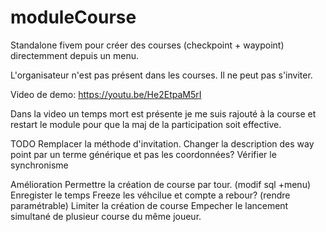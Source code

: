 # moduleCourse
Standalone fivem pour créer des courses (checkpoint + waypoint) directemment depuis un menu. 

L'organisateur n'est pas présent dans les courses. Il ne peut pas s'inviter.

Video de demo:
https://youtu.be/He2EtpaM5rI

Dans la video un temps mort est présente je me suis rajouté à la course et restart le module pour que la maj de la participation soit effective.

TODO
Remplacer la méthode d'invitation.
Changer la description des way point par un terme générique et pas les coordonnées?
Vérifier le synchronisme

Amélioration
Permettre la création de course par tour. (modif sql +menu)
Enregister le temps
Freeze les véhcilue et compte a rebour? (rendre paramétrable)
Limiter la création de course
Empecher le lancement simultané de plusieur course du même joueur.
